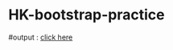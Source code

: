 # HK-bootstrap-practice

#output :
[click here](https://sania-akther.github.io/HK-bootstrap-practice/practice/navbar%20and%20breadcrumbs/)
